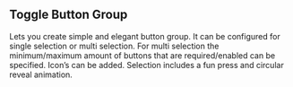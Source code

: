 ## Toggle Button Group

Lets you create simple and elegant button group. It can be configured for single selection or multi selection. For multi selection the minimum/maximum amount of buttons that are required/enabled can be specified. Icon’s can be added. Selection includes a fun press and circular reveal animation.
